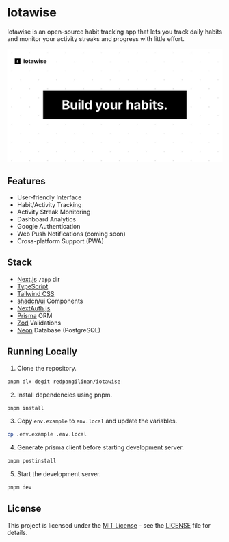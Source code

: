 # Iotawise

Iotawise is an open-source habit tracking app that lets you track daily habits and monitor your activity streaks and progress with little effort.

![og image](/public/og.jpg)

## Features

- User-friendly Interface
- Habit/Activity Tracking
- Activity Streak Monitoring
- Dashboard Analytics
- Google Authentication
- Web Push Notifications (coming soon)
- Cross-platform Support (PWA)

## Stack

- [Next.js](https://nextjs.org) `/app` dir
- [TypeScript](https://www.typescriptlang.org)
- [Tailwind CSS](https://tailwindcss.com)
- [shadcn/ui](https://ui.shadcn.com) Components
- [NextAuth.js](https://next-auth.js.org)
- [Prisma](https://www.prisma.io) ORM
- [Zod](https://zod.dev) Validations
- [Neon](https://neon.tech/) Database (PostgreSQL)

## Running Locally

1. Clone the repository.

```bash
pnpm dlx degit redpangilinan/iotawise
```

2. Install dependencies using pnpm.

```bash
pnpm install
```

3. Copy `env.example` to `env.local` and update the variables.

```bash
cp .env.example .env.local
```

4. Generate prisma client before starting development server.

```bash
pnpm postinstall
```

5. Start the development server.

```bash
pnpm dev
```

## License

This project is licensed under the [MIT License](https://opensource.org/licenses/MIT) - see the [LICENSE](LICENSE) file for details.
